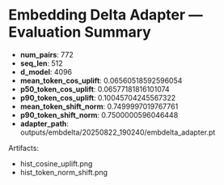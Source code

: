 # Embedding Delta Adapter — Evaluation Summary

- **num_pairs**: 772
- **seq_len**: 512
- **d_model**: 4096
- **mean_token_cos_uplift**: 0.06560518592596054
- **p50_token_cos_uplift**: 0.06577181816101074
- **p90_token_cos_uplift**: 0.10045704245567322
- **mean_token_shift_norm**: 0.7499997019767761
- **p90_token_shift_norm**: 0.7500000596046448
- **adapter_path**: outputs/embdelta/20250822_190240/embdelta_adapter.pt

Artifacts:
- hist_cosine_uplift.png
- hist_token_norm_shift.png
